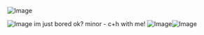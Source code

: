 ![Image](https://github.com/user-attachments/assets/d9fdba54-b74b-4abc-a181-5203abd418d5)

![Image](https://github.com/user-attachments/assets/4ef94e6c-21ce-4301-8952-c2396eff8728)
im just bored ok?
minor - c+h with me!
![Image](https://github.com/user-attachments/assets/2c720fde-3a9f-45d2-ad30-fb51ad2b57c4)![Image](https://github.com/user-attachments/assets/b9d67790-453b-4d14-8a83-0561101d6563)

